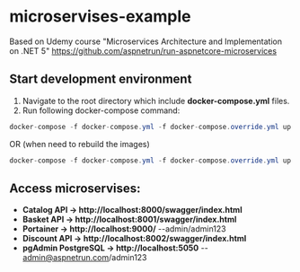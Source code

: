 # microservises-example
Based on Udemy course "Microservices Architecture and Implementation on .NET 5"
https://github.com/aspnetrun/run-aspnetcore-microservices

## Start development environment
1. Navigate to the root directory which include **docker-compose.yml** files.
2. Run following docker-compose command:
```csharp
docker-compose -f docker-compose.yml -f docker-compose.override.yml up -d
```
OR (when need to rebuild the images)
```csharp
docker-compose -f docker-compose.yml -f docker-compose.override.yml up --build -d
```

## Access microservises:
* **Catalog API -> http://localhost:8000/swagger/index.html**
* **Basket API -> http://localhost:8001/swagger/index.html**
* **Portainer -> http://localhost:9000/**   --admin/admin123
* **Discount API -> http://localhost:8002/swagger/index.html**
* **pgAdmin PostgreSQL -> http://localhost:5050**   -- admin@aspnetrun.com/admin123

